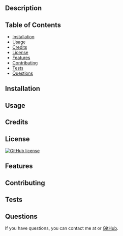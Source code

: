 # 

  ## Description
  

  ## Table of Contents
  - [Installation](#installation)
  - [Usage](#usage)
  - [Credits](#credits)
  - [License](#license)
  - [Features](#features)
  - [Contributing](#contibuting)
  - [Tests](#tests)
  - [Questions](#questions)

  ## Installation 
  

  ## Usage
  

  ## Credits
  
  
  ## License
  [![GitHub license](https://img.shields.io/badge/license-MIT-blue.svg)](https://opensource.org/licenses/MIT)

  ## Features
  

  ## Contributing
  

  ## Tests
  

  ## Questions
  If you have questions, you can contact me at [](mailto:) or <a href="https://github.com/">GitHub</a>.